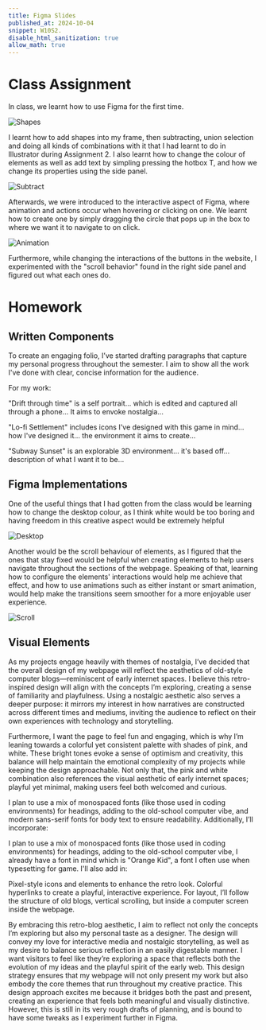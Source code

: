 ```yaml
---
title: Figma Slides
published_at: 2024-10-04
snippet: W10S2.
disable_html_sanitization: true
allow_math: true
---
```


# Class Assignment

In class, we learnt how to use Figma for the first time.

![Shapes](/w10s2/first.png)

I learnt how to add shapes into my frame, then subtracting, union selection and doing all kinds of combinations with it that I had learnt to do in Illustrator during Assignment 2. I also learnt how to change the colour of elements as well as add text by simpling pressing the hotbox T, and how we change its properties using the side panel.

![Subtract](/w10s2/subtract.png)

Afterwards, we were introduced to the interactive aspect of Figma, where animation and actions occur when hovering or clicking on one. We learnt how to create one by simply dragging the circle that pops up in the box to where we want it to navigate to on click.

![Animation](w10s2/animation.png)

Furthermore, while changing the interactions of the buttons in the website, I experimented with the "scroll behavior" found in the right side panel and figured out what each ones do.

# Homework

## Written Components 

To create an engaging folio, I’ve started drafting paragraphs that capture my personal progress throughout the semester. I aim to show all the work I've done with clear, concise information for the audience.

For my work:

"Drift through time" is a self portrait... which is edited and captured all through a phone... It aims to envoke nostalgia...

"Lo-fi Settlement" includes icons I've designed with this game in mind... how I've designed it... the environment it aims to create...

"Subway Sunset" is an explorable 3D environment... it's based off... description of what I want it to be...

## Figma Implementations

One of the useful things that I had gotten from the class would be learning how to change the desktop colour, as I think white would be too boring and having freedom in this creative aspect would be extremely helpful 

![Desktop](/w10s2/desktop.png)

Another would be the scroll behaviour of elements, as I figured that the ones that stay fixed would be helpful when creating elements to help users navigate throughout the sections of the webpage. Speaking of that, learning how to configure the elements' interactions would help me achieve that effect, and how to use animations such as either instant or smart animation, would help make the transitions seem smoother for a more enjoyable user experience.

![Scroll](/w10s2/scroll.png)

## Visual Elements

As my projects engage heavily with themes of nostalgia, I’ve decided that the overall design of my webpage will reflect the aesthetics of old-style computer blogs—reminiscent of early internet spaces. I believe this retro-inspired design will align with the concepts I’m exploring, creating a sense of familiarity and playfulness. Using a nostalgic aesthetic also serves a deeper purpose: it mirrors my interest in how narratives are constructed across different times and mediums, inviting the audience to reflect on their own experiences with technology and storytelling.

Furthermore, I want the page to feel fun and engaging, which is why I’m leaning towards a colorful yet consistent palette with shades of pink, and white. These bright tones evoke a sense of optimism and creativity, this balance will help maintain the emotional complexity of my projects while keeping the design approachable. Not only that, the pink and white combination also references the visual aesthetic of early internet spaces; playful yet minimal, making users feel both welcomed and curious.

I plan to use a mix of monospaced fonts (like those used in coding environments) for headings, adding to the old-school computer vibe, and modern sans-serif fonts for body text to ensure readability. Additionally, I’ll incorporate:

I plan to use a mix of monospaced fonts (like those used in coding environments) for headings, adding to the old-school computer vibe, I already have a font in mind which is "Orange Kid", a font I often use when typesetting for game.  I'll also add in:

Pixel-style icons and elements to enhance the retro look.
Colorful hyperlinks to create a playful, interactive experience.
For layout, I’ll follow the structure of old blogs, vertical scrolling, but inside a computer screen inside the webpage.

By embracing this retro-blog aesthetic, I aim to reflect not only the concepts I’m exploring but also my personal taste as a designer. The design will convey my love for interactive media and nostalgic storytelling, as well as my desire to balance serious reflection in an easily digestable manner. I want visitors to feel like they’re exploring a space that reflects both the evolution of my ideas and the playful spirit of the early web. This design strategy ensures that my webpage will not only present my work but also embody the core themes that run throughout my creative practice. This design approach excites me because it bridges both the past and present, creating an experience that feels both meaningful and visually distinctive. However, this is still in its very rough  drafts of planning, and is bound to have some tweaks as I experiment further in Figma.